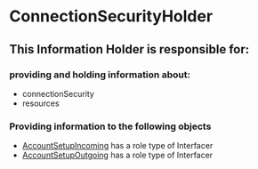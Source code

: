# ConnectionSecurityHolder
## This Information Holder is responsible for:
### providing and holding information about: 
* connectionSecurity
* resources
### Providing information to the following objects 
* [AccountSetupIncoming](../Interfacers/AccountSetupIncoming.md) has a role type of Interfacer
* [AccountSetupOutgoing](../Interfacers/AccountSetupOutgoing.md) has a role type of Interfacer
